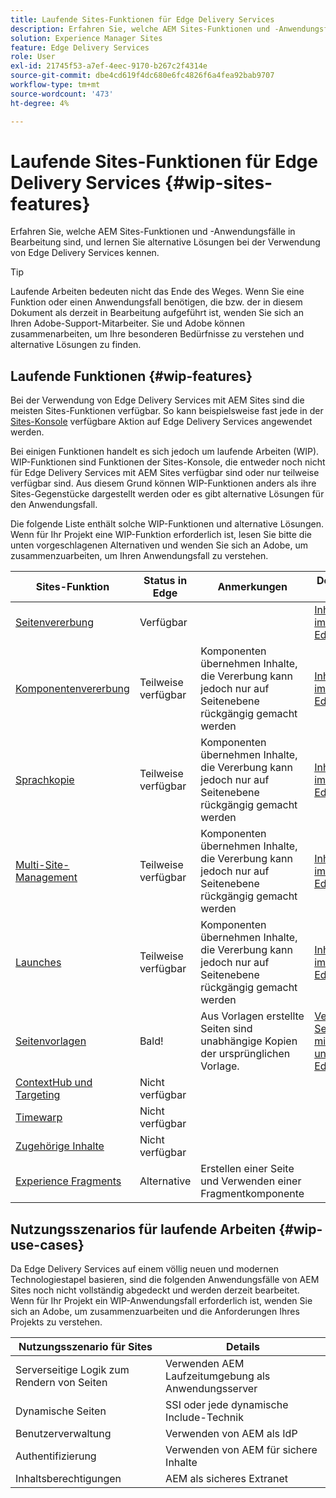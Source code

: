 ```yaml
---
title: Laufende Sites-Funktionen für Edge Delivery Services
description: Erfahren Sie, welche AEM Sites-Funktionen und -Anwendungsfälle in Bearbeitung sind, und lernen Sie alternative Lösungen bei der Verwendung von Edge Delivery Services kennen.
solution: Experience Manager Sites
feature: Edge Delivery Services
role: User
exl-id: 21745f53-a7ef-4eec-9170-b267c2f4314e
source-git-commit: dbe4cd619f4dc680e6fc4826f6a4fea92bab9707
workflow-type: tm+mt
source-wordcount: '473'
ht-degree: 4%

---
```


# Laufende Sites-Funktionen für Edge Delivery Services {#wip-sites-features}

Erfahren Sie, welche AEM Sites-Funktionen und -Anwendungsfälle in Bearbeitung sind, und lernen Sie alternative Lösungen bei der Verwendung von Edge Delivery Services kennen.

>[!TIP]
>
>Laufende Arbeiten bedeuten nicht das Ende des Weges. Wenn Sie eine Funktion oder einen Anwendungsfall benötigen, die bzw. der in diesem Dokument als derzeit in Bearbeitung aufgeführt ist, wenden Sie sich an Ihren Adobe-Support-Mitarbeiter. Sie und Adobe können zusammenarbeiten, um Ihre besonderen Bedürfnisse zu verstehen und alternative Lösungen zu finden.

## Laufende Funktionen {#wip-features}

Bei der Verwendung von Edge Delivery Services mit AEM Sites sind die meisten Sites-Funktionen verfügbar. So kann beispielsweise fast jede in der [Sites-Konsole](/help/sites-cloud/authoring/sites-console/introduction.md) verfügbare Aktion auf Edge Delivery Services angewendet werden.

Bei einigen Funktionen handelt es sich jedoch um laufende Arbeiten (WIP). WIP-Funktionen sind Funktionen der Sites-Konsole, die entweder noch nicht für Edge Delivery Services mit AEM Sites verfügbar sind oder nur teilweise verfügbar sind. Aus diesem Grund können WIP-Funktionen anders als ihre Sites-Gegenstücke dargestellt werden oder es gibt alternative Lösungen für den Anwendungsfall.

Die folgende Liste enthält solche WIP-Funktionen und alternative Lösungen. Wenn für Ihr Projekt eine WIP-Funktion erforderlich ist, lesen Sie bitte die unten vorgeschlagenen Alternativen und wenden Sie sich an Adobe, um zusammenzuarbeiten, um Ihren Anwendungsfall zu verstehen.

| Sites-Funktion | Status in Edge | Anmerkungen | Dokumentation zu Edge |
|---|---|---|---|
| [Seitenvererbung](/help/sites-cloud/administering/msm-and-translation.md) | Verfügbar |  | [Inhaltsvererbung im universellen Editor](/help/sites-cloud/authoring/universal-editor/inheritance.md) |
| [Komponentenvererbung](/help/sites-cloud/administering/msm-and-translation.md) | Teilweise verfügbar | Komponenten übernehmen Inhalte, die Vererbung kann jedoch nur auf Seitenebene rückgängig gemacht werden | [Inhaltsvererbung im universellen Editor](/help/sites-cloud/authoring/universal-editor/inheritance.md) |
| [Sprachkopie](/help/sites-cloud/administering/translation/overview.md) | Teilweise verfügbar | Komponenten übernehmen Inhalte, die Vererbung kann jedoch nur auf Seitenebene rückgängig gemacht werden | [Inhaltsvererbung im universellen Editor](/help/sites-cloud/authoring/universal-editor/inheritance.md) |
| [Multi-Site-Management](/help/sites-cloud/administering/msm/overview.md) | Teilweise verfügbar | Komponenten übernehmen Inhalte, die Vererbung kann jedoch nur auf Seitenebene rückgängig gemacht werden | [Inhaltsvererbung im universellen Editor](/help/sites-cloud/authoring/universal-editor/inheritance.md) |
| [Launches](/help/sites-cloud/authoring/launches/overview.md) | Teilweise verfügbar | Komponenten übernehmen Inhalte, die Vererbung kann jedoch nur auf Seitenebene rückgängig gemacht werden | [Inhaltsvererbung im universellen Editor](/help/sites-cloud/authoring/universal-editor/inheritance.md) |
| [Seitenvorlagen](/help/sites-cloud/authoring/page-editor/templates.md) | Bald! | Aus Vorlagen erstellte Seiten sind unabhängige Kopien der ursprünglichen Vorlage. | [Verwenden von Seitenvorlagen mit dem universellen Editor](/help/sites-cloud/authoring/universal-editor/templates.md) |
| [ContextHub und Targeting](/help/sites-cloud/authoring/personalization/overview.md) | Nicht verfügbar |  |  |
| [Timewarp](/help/sites-cloud/authoring/launches/preview.md) | Nicht verfügbar |  |  |
| [Zugehörige Inhalte](/help/sites-cloud/authoring/page-editor/editor-side-panel.md#associated-content-browser) | Nicht verfügbar |  |  |
| [Experience Fragments](/help/sites-cloud/authoring/fragments/experience-fragments.md) | Alternative | Erstellen einer Seite und Verwenden einer Fragmentkomponente |  |

## Nutzungsszenarios für laufende Arbeiten {#wip-use-cases}

Da Edge Delivery Services auf einem völlig neuen und modernen Technologiestapel basieren, sind die folgenden Anwendungsfälle von AEM Sites noch nicht vollständig abgedeckt und werden derzeit bearbeitet. Wenn für Ihr Projekt ein WIP-Anwendungsfall erforderlich ist, wenden Sie sich an Adobe, um zusammenzuarbeiten und die Anforderungen Ihres Projekts zu verstehen.

| Nutzungsszenario für Sites | Details |
|---|---|
| Serverseitige Logik zum Rendern von Seiten | Verwenden AEM Laufzeitumgebung als Anwendungsserver |
| Dynamische Seiten | SSI oder jede dynamische Include-Technik |
| Benutzerverwaltung | Verwenden von AEM als IdP |
| Authentifizierung | Verwenden von AEM für sichere Inhalte |
| Inhaltsberechtigungen | AEM als sicheres Extranet |
